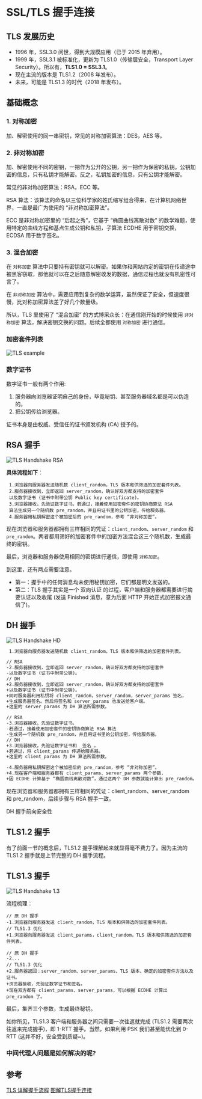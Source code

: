 # SSL/TLS 握手连接

## TLS 发展历史

- 1996 年，SSL3.0 问世，得到大规模应用（已于 2015 年弃用）。
- 1999 年，SSL3.1 被标准化，更新为 TLS1.0（传输层安全，Transport Layer Security）。所以有，**TLS1.0 = SSL3.1**。
- 现在主流的版本是 TLS1.2（2008 年发布）。
- 未来，可能是 TLS1.3 的时代（2018 年发布）。

## 基础概念

### 1. 对称加密

加、解密使用的同一串密钥，常见的对称加密算法：DES，AES 等。

### 2. 非对称加密

加、解密使用不同的密钥，一把作为公开的公钥，另一把作为保密的私钥。公钥加密的信息，只有私钥才能解密。反之，私钥加密的信息，只有公钥才能解密。

常见的非对称加密算法：RSA，ECC 等。

RSA 算法：该算法的命名以三位科学家的姓氏缩写组合得来，在计算机网络世界，一直是最广为使用的 “非对称加密算法”。

ECC 是非对称加密里的 “后起之秀”，它基于 “椭圆曲线离散对数” 的数学难题，使用特定的曲线方程和基点生成公钥和私钥，子算法 ECDHE 用于密钥交换，ECDSA 用于数字签名。

### 3. 混合加密

在 `对称加密` 算法中只要持有密钥就可以解密。如果你和网站约定的密钥在传递途中被黑客窃取，那他就可以在之后随意解密收发的数据，通信过程也就没有机密性可言了。

在 `非对称加密` 算法中，需要应用到复杂的数学运算，虽然保证了安全，但速度很慢，比对称加密算法差了好几个数量级。

所以，TLS 里使用了 “混合加密” 的方式博采众长：在通信刚开始的时候使用 `非对称加密` 算法，解决密钥交换的问题。后续全都使用 `对称加密` 进行通信。

### 加密套件列表

![TLS example](./_images/TLS-example.png)

### 数字证书

数字证书一般有两个作用:

1. 服务器向浏览器证明自己的身份，毕竟秘钥、甚至服务器域名都是可以伪造的。
2. 把公钥传给浏览器。

证书本身是由权威、受信任的证书颁发机构 (CA) 授予的。

## RSA 握手

![TLS Handshake RSA](./_images/TLS-Handshake-RSA.png)

**具体流程如下**：

```text
 1.浏览器向服务器发送随机数 client_random，TLS 版本和供筛选的加密套件列表。
 2.服务器接收到，立即返回 server_random，确认好双方都支持的加密套件
 以及数字证书 (证书中附带公钥 Public key certificate)。
 3.浏览器接收，先验证数字证书。若通过，接着使用加密套件的密钥协商算法 RSA 
 算法生成另一个随机数 pre_random，并且用证书里的公钥加密，传给服务器。
 4.服务器用私钥解密这个被加密后的 pre_random，参考 “非对称加密”。
```

现在浏览器和服务器都拥有三样相同的凭证：`client_random`、`server_random` 和 `pre_random`。两者都用筛好的加密套件中的加密方法混合这三个随机数，生成最终的密钥。

最后，浏览器和服务器使用相同的密钥进行通信，即使用 `对称加密`。

到这里，还有两点需要注意。

- 第一：握手中的任何消息均未使用秘钥加密，它们都是明文发送的。
- 第二：TLS 握手其实是一个 双向认证 的过程，客户端和服务器都需要进行摘要认证以及收尾 (发送 Finished 消息，意为后面 HTTP 开始正式加密报文通信了)。

## DH 握手

![TLS Handshake HD](./_images/TLS-Handshake-HD.png)

```markdown
 1.浏览器向服务器发送随机数 client_random，TLS 版本和供筛选的加密套件列表。

// RSA
-2.服务器接收到，立即返回 server_random，确认好双方都支持的加密套件
-以及数字证书 (证书中附带公钥)。
// DH
+2.服务器接收到，立即返回 server_random，确认好双方都支持的加密套件
+以及数字证书 (证书中附带公钥)。
+同时服务器利用私钥将 client_random，server_random，server_params 签名，
+生成服务器签名。然后将签名和 server_params 也发送给客户端。 
+这里的 server_params 为 DH 算法所需参数。

// RSA
-3.浏览器接收，先验证数字证书。
-若通过，接着使用加密套件的密钥协商算法 RSA 算法
-生成另一个随机数 pre_random，并且用证书里的公钥加密，传给服务器。
// DH
+3.浏览器接收，先验证数字证书和 _签名_。
+若通过，将 client_params 传递给服务器。
+这里的 client_params 为 DH 算法所需参数。

-4.服务器用私钥解密这个被加密后的 pre_random，参考 “非对称加密”。
+4.现在客户端和服务器都有 client_params、server_params 两个参数，
+因 ECDHE 计算基于 “椭圆曲线离散对数”，通过这两个 DH 参数就能计算出 pre_random。
```

现在浏览器和服务器都拥有三样相同的凭证：client_random、server_random 和 pre_random，后续步骤与 RSA 握手一致。

DH 握手前向安全性

## TLS1.2 握手

有了前面一节的概念后，TLS1.2 握手理解起来就显得毫不费力了。因为主流的 TLS1.2 握手就是上节完整的 DH 握手流程。

## TLS1.3 握手

![TLS Handshake 1.3](./_images/TLS-Handshake-1.3.png)

流程梳理：

```text
// 原 DH 握手
-1.浏览器向服务器发送 client_random，TLS 版本和供筛选的加密套件列表。
// TLS1.3 优化
+1.浏览器向服务器发送 client_params，client_random，TLS 版本和供筛选的加密套件列表。

// 原 DH 握手
-2...
// TLS1.3 优化
+2.服务器返回：server_random、server_params、TLS 版本、确定的加密套件方法以及证书。
+浏览器接收，先验证数字证书和签名。
+现在双方都有 client_params、server_params，可以根据 ECDHE 计算出 pre_random 了。
```

最后，集齐三个参数，生成最终秘钥。

如你所见，TLS1.3 客户端和服务器之间只需要一次往返就完成 (TLS1.2 需要两次往返来完成握手)，即 1-RTT 握手。当然，如果利用 PSK 我们甚至能优化到 0-RTT (这并不好，安全受到质疑~)。

### 中间代理人问题是如何解决的呢?

## 参考

[TLS 详解握手流程](https://juejin.cn/post/6895624327896432654)
[图解TLS握手连接](https://cloud.tencent.com/developer/article/1593352)
